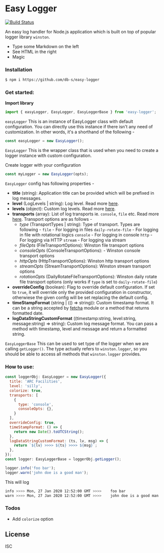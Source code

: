 # Easy Logger

[![Build Status](https://travis-ci.org/db-s/easy-logger.svg?branch=master)](https://travis-ci.org/db-s/easy-logger)

An easy log handler for Node.js application which is built on top of popular logger library `winston`.

- Type some Markdown on the left
- See HTML in the right
- Magic

### Installation

```sh
$ npm i https://github.com/db-s/easy-logger
```

### Get started:

__Import library__

```javascript
import { easyLogger, EasyLogger, EasyLoggerBase } from 'easy-logger';
```

`easyLogger`
This is an instance of EasyLogger class with default configuration. You can directly use this instance if there isn't any need of customization. In other words, it's a shorthand of the following -

```javascript
const easyLogger = new EasyLogger();
```

`EasyLogger`
This is the wrapper class that is used when you need to create a logger instance with custom configuration.

Create logger with your configuration
```javascript
const myLogger = new EasyLogger(opts);
```
`EasyLogger` config has following properties -
* __title__ (string): Application title can be provided which will be prefixed in log messages.
* __level__ (LogLevels | string): Log level. Read more [here](https://github.com/winstonjs/winston#logging-levels).
* __levels__ (object): Custom log levels. Read more [here](https://github.com/winstonjs/winston#using-custom-logging-levels).
* __transports__ (array): List of log transports ie. `console`, `file` etc. Read more [here](https://github.com/winstonjs/winston#transports). Transport options are as follows -
  * _type_ (TransportTypes | string): Type of transport. Types are following -
    `file` - For logging in files
    `daily-rotate-file` - For logging in file with rotational logics
    `console` - For logging in console
    `http` - For logging via HTTP
    `stream` - For logging via stream
  * _fileOpts_ (FileTransportOptions): Winston file transport options
  * _consoleOpts_ (ConsoleTransportOptions): - Winston console transport options
  * _httpOpts_ (HttpTransportOptions): Winston http transport options
  * _streamOpts_ (StreamTransportOptions): Winston stream transport options
  * _rotationOpts_ (DailyRotateFileTransportOptions): Winston daily rotate file transport options (only works if `type` is set to `daily-rotate-file`)
* __overrideConfig__ (boolean): Flag to override default configuration. If set to `true`, it will override only the provided configuration in constructor, otherwiese the given config will be set replacing the default config.
* __timeStampFormat__ (string | (() => string)): Custom timestamp format. It can be a string accepted by [fetcha](https://github.com/taylorhakes/fecha) module or a method that returns formatted date.
* __logDataStringCustomFormat__ ((timestamp:string, level:string, message:string) => string): Custom log message format. You can pass a method with timestamp, level and message and return a formatted string.

`EasyLoggerBase`
This can be used to set type of the logger when we are calling `getLogger()`. The type actually refers to `winston.logger`, so you should be able to access all methods that `winston.logger` provides.


### How to use:

```javascript
const loggerObj: EasyLogger = new EasyLogger({
  title: 'ARC Facilities',
  level: 'silly',
  colorize: true,
  transports: [
    {
      type: 'console',
      consoleOpts: {},
    }
  ],
  overrideConfig: true,
  timeStampFormat: () => {
    return new Date().toUTCString();
  },
  logDataStringCustomFormat: (ts, lv, msg) => {
    return `${lv} >>>> ${ts} >>>> ${msg}`;
  },
});
const logger: EasyLoggerBase = loggerObj.getLogger();

logger.info('foo bar');
logger.warn('john doe is a good man');
```

This will log
```sh
info >>>> Mon, 27 Jan 2020 12:52:00 GMT >>>> 	foo bar
warn >>>> Mon, 27 Jan 2020 12:52:00 GMT >>>> 	john doe is a good man
```

### Todos

- Add `colorize` option

License
----

ISC
